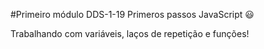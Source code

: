#Primeiro módulo DDS-1-19
Primeros passos JavaScript :smiley:

 Trabalhando com variáveis, laços de repetição e funções!